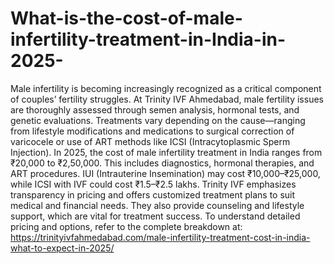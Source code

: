 # What-is-the-cost-of-male-infertility-treatment-in-India-in-2025-

Male infertility is becoming increasingly recognized as a critical component of couples’ fertility struggles. At Trinity IVF Ahmedabad, male fertility issues are thoroughly assessed through semen analysis, hormonal tests, and genetic evaluations. Treatments vary depending on the cause—ranging from lifestyle modifications and medications to surgical correction of varicocele or use of ART methods like ICSI (Intracytoplasmic Sperm Injection). In 2025, the cost of male infertility treatment in India ranges from ₹20,000 to ₹2,50,000. This includes diagnostics, hormonal therapies, and ART procedures. IUI (Intrauterine Insemination) may cost ₹10,000–₹25,000, while ICSI with IVF could cost ₹1.5–₹2.5 lakhs. Trinity IVF emphasizes transparency in pricing and offers customized treatment plans to suit medical and financial needs. They also provide counseling and lifestyle support, which are vital for treatment success. To understand detailed pricing and options, refer to the complete breakdown at: https://trinityivfahmedabad.com/male-infertility-treatment-cost-in-india-what-to-expect-in-2025/
